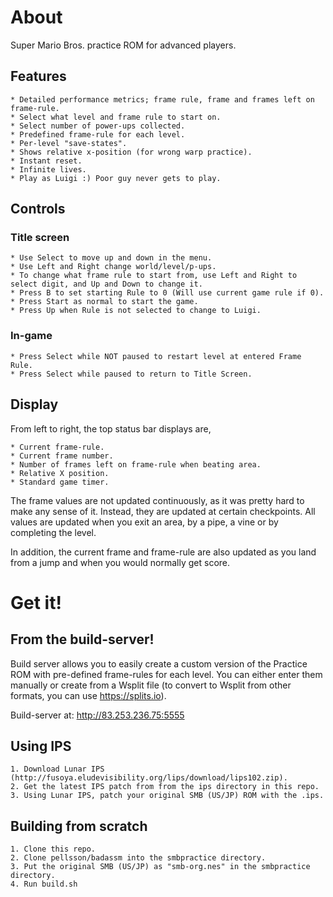 # About

Super Mario Bros. practice ROM for advanced players.

## Features
	* Detailed performance metrics; frame rule, frame and frames left on frame-rule.
	* Select what level and frame rule to start on.
	* Select number of power-ups collected.
	* Predefined frame-rule for each level.
	* Per-level "save-states".
	* Shows relative x-position (for wrong warp practice).
	* Instant reset.
	* Infinite lives.
	* Play as Luigi :) Poor guy never gets to play.

## Controls
### Title screen
	* Use Select to move up and down in the menu.
	* Use Left and Right change world/level/p-ups.
	* To change what frame rule to start from, use Left and Right to select digit, and Up and Down to change it.
	* Press B to set starting Rule to 0 (Will use current game rule if 0).
	* Press Start as normal to start the game.
	* Press Up when Rule is not selected to change to Luigi.

### In-game
	* Press Select while NOT paused to restart level at entered Frame Rule.
	* Press Select while paused to return to Title Screen.

## Display
From left to right, the top status bar displays are,

	* Current frame-rule.
	* Current frame number.
	* Number of frames left on frame-rule when beating area.
	* Relative X position.
	* Standard game timer.

The frame values are not updated continuously, as it was pretty hard to make any sense of it. Instead, they are updated at certain checkpoints. All values are updated when you exit an area, by a pipe, a vine or by completing the level.

In addition, the current frame and frame-rule are also updated as you land from a jump and when you would normally get score.

# Get it!

## From the build-server!

Build server allows you to easily create a custom version of the Practice ROM with pre-defined frame-rules for each level. You can either enter them manually or create from a Wsplit file (to convert to Wsplit from other formats, you can use https://splits.io).

Build-server at: http://83.253.236.75:5555

## Using IPS

	1. Download Lunar IPS (http://fusoya.eludevisibility.org/lips/download/lips102.zip).
	2. Get the latest IPS patch from from the ips directory in this repo.
	3. Using Lunar IPS, patch your original SMB (US/JP) ROM with the .ips.


## Building from scratch

	1. Clone this repo.
	2. Clone pellsson/badassm into the smbpractice directory.
	3. Put the original SMB (US/JP) as "smb-org.nes" in the smbpractice directory.
	4. Run build.sh

